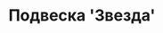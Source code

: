 ---
layout: product
title: "Подвеска 'Звезда'"
price_display: "3 200 руб."
description: "Ручная работа, аметист и серебро."
image: "/assets/images/products/00002/main.jpg"
gallery_path: "/assets/images/products/00002/"
gallery_images:
  - "main.jpg"
  - "1.jpg"
  - "2.jpg"
---